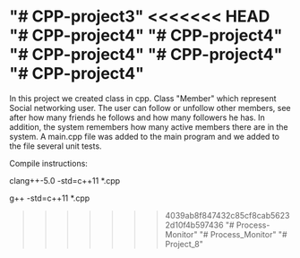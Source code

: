 "# CPP-project3" 
<<<<<<< HEAD
"# CPP-project4" 
"# CPP-project4" 
"# CPP-project4" 
"# CPP-project4" 
"# CPP-project4" 
=======


In this project we created class in cpp.
Class "Member" which represent Social networking user. The user can follow or unfollow other members, see after how many friends he follows and how many followers he has.
In addition, the system remembers how many active members there are in the system.
A main.cpp file was added to the main program and we added to the file several unit tests.




Compile instructions:

clang++-5.0 -std=c++11 *.cpp

g++ -std=c++11 *.cpp
>>>>>>> 4039ab8f847432c85cf8cab56232d10f4b597436
"# Process-Monitor" 
"# Process_Monitor" 
"# Project_8" 
